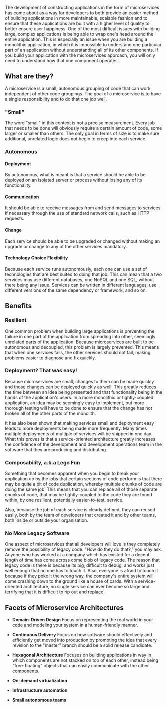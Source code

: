 
The development of constructing applications in the form of microservices has come about as a way for developers to both provide an easier method of building applications in more maintainable, scalable fashion and to ensure that these applications are built with a higher level of quality to better ensure user happiness. One of the most difficult issues with building large, complex applications is being able to wrap one's head around the entire application. This is especially an issue when you are building a monolithic application, in which it is impossible to understand one particular part of an application without understanding all of its other components. If you build your application with the microservices approach, you will only need to understand how that one component operates.

## What are they?
A microservice is a small, autonomous grouping of code that can work independent of other code groupings. The goal of a microservice is to have a single responsibility and to do that one job well.

### "Small"
The word "small" in this context is not a precise measurement. Every job that needs to be done will obviously require a certain amount of code, some larger or smaller than others. The only goal in terms of size is to make sure additional, unrelated logic does not begin to creep into each service.

### Autonomous

#### Deployment
By autonomous, what is meant is that a service should be able to be deployed on an isolated server or process without losing any of its functionality.

#### Communication
It should be able to receive messages from and send messages to services if necessary through the use of standard network calls, such as HTTP requests.

#### Change
Each service should be able to be upgraded or changed without making an upgrade or change to any of the other services mandatory.

#### Technology Choice Flexibility
Because each service runs autonomously, each one can use a set of technologies that are best suited to doing that job. This can mean that a two services may use different databases, one NoSQL and one SQL, without there being any issue. Services can be written in different languages, use different versions of the same dependency or framework, and so on.

## Benefits

### Resilient
One common problem when building large applications is preventing the failure in one part of the application from spreading into other, seemingly unrelated parts of the application. Because microservices are built to be autonomous and decoupled, this problem is largely prevented. This means that when one services fails, the other services should not fail, making problems easier to diagnose and fix quickly.

### Deployment? That was easy!
Because microservices are small, changes to them can be made quickly and those changes can be deployed quickly as well. This greatly reduces the time between an idea being presented and that functionality being in the hands of the application's users. In a more monolithic or tightly-coupled application, an idea may be seemingly easy to implement, but more thorough testing will have to be done to ensure that the change has not broken all of the other parts of the monolith.

It has also been shown that making services small and deployment easy leads to more deployments being made more frequently. Many times multiple deployments of multiple of services will be shipped in one day. What this proves is that a service-oriented architecture greatly increases the confidence of the development and development operations team in the software that they are producing and distributing.

### Composability, a.k.a Lego Fun
Something that becomes apparent when you begin to break your application up by the jobs that certain sections of code perform is that there may be quite a bit of code duplication, whereby multiple chunks of code are doing the same job. This means that you can replace all of those separate chunks of code, that may be tightly-coupled to the code they are found within, by one resilient, potentially easier-to-test, service.

Also, because the job of each service is clearly defined, they can reused easily, both by the team of developers that created it and by other teams, both inside or outside your organisation.

### No More Legacy Software
One aspect of microservices that all developers will love is they completely remove the possibility of legacy code. "How do they do that?," you may ask. Anyone who has worked at a company which has existed for a decent length of time has come across come blob of legacy code. The reason that legacy code is there is because its big, difficult to debug, and works just well enough that no one has to touch it. Also, everyone is afraid to touch it because if they poke it the wrong way, the company's entire system will come crashing down to the ground like a house of cards. With a service-oriented architecture, no single service can ever become so large and terrifying that it is difficult to rip out and replace.

## Facets of Microservice Architectures

* **Domain-Driven Design**
  Focus on representing the real world in your code and modeling your system in a human-friendly manner.

* **Continuous Delivery**
  Focus on how software should effectively and efficiently get moved into production by promoting the idea that every revision to the "master" branch should be a solid release candidate.

* **Hexagonal Architecture**
  Focuses on building applications in way in which components are not stacked on top of each other, instead being "free-floating" objects that can easily communicate with the other components.

* **On-demand virtualization**

* **Infrastructure automation**

* **Small autonomous teams**
